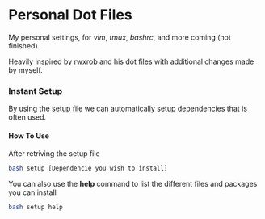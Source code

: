 # Personal Dot Files

My personal settings, for *vim*, *tmux*, *bashrc*, and more coming
(not finished).

Heavily inspired by [rwxrob](https://github.com/rwxrob) and his [dot files](https://github.com/rwxrob/dot) with additional changes made by myself.

### Instant Setup

By using the [setup file](https://github.com/gardm1/setup) we can automatically setup dependencies that is often used.

#### How To Use

After retriving the setup file

```bash
bash setup [Dependencie you wish to install]
```

You can also use the **help** command to list the different files and packages you can install

```bash
bash setup help
```
